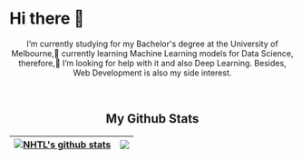 <h1>Hi there 👋</h1>
<p align="center" >
I’m currently studying for my Bachelor's degree at the University of Melbourne,🌱 currently learning Machine Learning models for Data Science, therefore,🤔 I’m looking for help with it and also Deep Learning. Besides, Web Development is also my side interest.
</p>

<br/>

<h2 align="center">My Github Stats</h2>

| <a href="https://github.com/anuraghazra/github-readme-stats"><img align="center" src="https://github-readme-stats.vercel.app/api?username=artwork321&theme=shadow_red&hide_border=True" alt="NHTL's github stats" /></a> | <a href="https://github.com/anuraghazra/github-readme-stats"><img align="center" src="https://github-readme-stats.vercel.app/api/top-langs/?username=artwork321&size_weight=0.5&count_weight=0.5&hide=jupyter%20notebook&layout=compact&theme=shadow_red&hide_border=True"/></a> |
| ------------- | ------------- |
